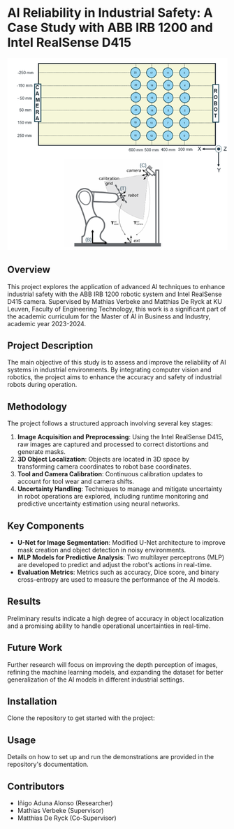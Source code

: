 # AI Reliability in Industrial Safety: A Case Study with ABB IRB 1200 and Intel RealSense D415
![Project setup](imgs/project_image.png)

## Overview
This project explores the application of advanced AI techniques to enhance industrial safety with the ABB IRB 1200 robotic system and Intel RealSense D415 camera. Supervised by Mathias Verbeke and Matthias De Ryck at KU Leuven, Faculty of Engineering Technology, this work is a significant part of the academic curriculum for the Master of AI in Business and Industry, academic year 2023-2024.

## Project Description
The main objective of this study is to assess and improve the reliability of AI systems in industrial environments. By integrating computer vision and robotics, the project aims to enhance the accuracy and safety of industrial robots during operation.

## Methodology
The project follows a structured approach involving several key stages:
1. **Image Acquisition and Preprocessing**: Using the Intel RealSense D415, raw images are captured and processed to correct distortions and generate masks.
2. **3D Object Localization**: Objects are located in 3D space by transforming camera coordinates to robot base coordinates.
3. **Tool and Camera Calibration**: Continuous calibration updates to account for tool wear and camera shifts.
4. **Uncertainty Handling**: Techniques to manage and mitigate uncertainty in robot operations are explored, including runtime monitoring and predictive uncertainty estimation using neural networks.

## Key Components
- **U-Net for Image Segmentation**: Modified U-Net architecture to improve mask creation and object detection in noisy environments.
- **MLP Models for Predictive Analysis**: Two multilayer perceptrons (MLP) are developed to predict and adjust the robot's actions in real-time.
- **Evaluation Metrics**: Metrics such as accuracy, Dice score, and binary cross-entropy are used to measure the performance of the AI models.

## Results
Preliminary results indicate a high degree of accuracy in object localization and a promising ability to handle operational uncertainties in real-time.

## Future Work
Further research will focus on improving the depth perception of images, refining the machine learning models, and expanding the dataset for better generalization of the AI models in different industrial settings.

## Installation
Clone the repository to get started with the project:

## Usage
Details on how to set up and run the demonstrations are provided in the repository's documentation.

## Contributors
- Iñigo Aduna Alonso (Researcher)
- Mathias Verbeke (Supervisor)
- Matthias De Ryck (Co-Supervisor)
